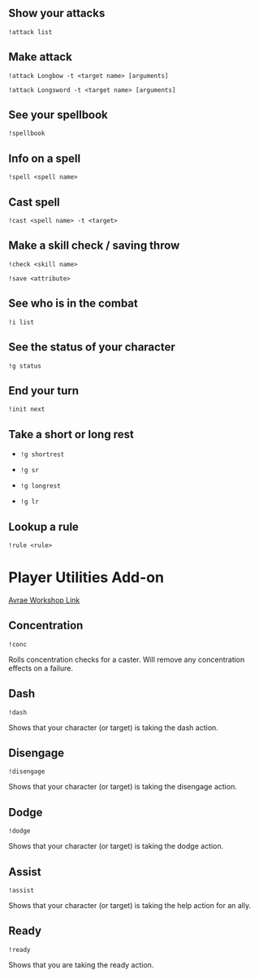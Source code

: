 ## Show your attacks
`!attack list`

## Make attack
`!attack Longbow -t <target name> [arguments]`

`!attack Longsword -t <target name> [arguments]`

## See your spellbook
`!spellbook`

## Info on a spell
`!spell <spell name>`

## Cast spell
`!cast <spell name> -t <target>`

## Make a skill check / saving throw
`!check <skill name>`

`!save <attribute>`

## See who is in the combat
`!i list`

## See the status of your character
`!g status`

## End your turn
`!init next`

## Take a short or long rest
* `!g shortrest`

* `!g sr`

* `!g longrest`
* `!g lr`

## Lookup a rule
`!rule <rule>`

# Player Utilities Add-on
[Avrae Workshop Link](https://avrae.io/dashboard/workshop/5f88d637f2d59b2718721a9a)
## Concentration
`!conc`

Rolls concentration checks for a caster. Will remove any concentration effects on a failure.

## Dash
`!dash`

Shows that your character (or target) is taking the dash action.

## Disengage
`!disengage`

Shows that your character (or target) is taking the disengage action.

## Dodge
`!dodge`

Shows that your character (or target) is taking the dodge action.

## Assist
`!assist`

Shows that your character (or target) is taking the help action for an ally.

## Ready
`!ready`

Shows that you are taking the ready action.

